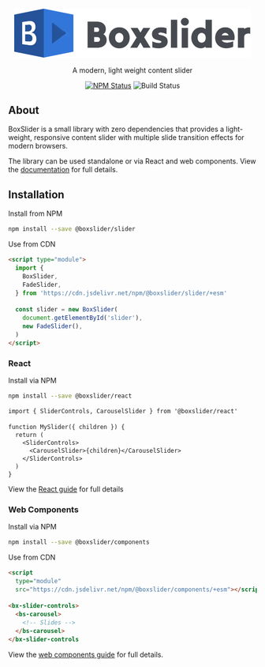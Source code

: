 <p align="center">
  <picture>
    <source srcset="assets/logo-medium-dark.webp" media="(prefers-color-scheme: dark)">
    <img src="assets/logo-medium.webp" width="480" alt="Box Slider">
  </picture>
</p>
<p align="center">
    A modern, light weight content slider
</p>
<p align="center">
    <a href="https://www.npmjs.com/package/@boxslider/slider"><img alt="NPM Status" src="https://img.shields.io/npm/v/@boxslider/slider.svg?style=flat"></a>
    <img alt="Build Status" src="https://img.shields.io/github/actions/workflow/status/p-m-p/slider/ci.yml?branch=main">
</p>

## About

BoxSlider is a small library with zero dependencies that provides a light-weight, responsive content slider with
multiple slide transition effects for modern browsers.

The library can be used standalone or via React and web components. View the
[documentation](https://philparsons.co.uk/slider/docs) for full details.

## Installation

Install from NPM

```sh
npm install --save @boxslider/slider
```

Use from CDN

```html
<script type="module">
  import {
    BoxSlider,
    FadeSlider,
  } from 'https://cdn.jsdelivr.net/npm/@boxslider/slider/+esm'

  const slider = new BoxSlider(
    document.getElementById('slider'),
    new FadeSlider(),
  )
</script>
```

### React

Install via NPM

```sh
npm install --save @boxslider/react
```

```tsx
import { SliderControls, CarouselSlider } from '@boxslider/react'

function MySlider({ children }) {
  return (
    <SliderControls>
      <CarouselSlider>{children}</CarouselSlider>
    </SliderControls>
  )
}
```

View the [React guide](https://philparsons.co.uk/slider/docs/guides/react) for full details

### Web Components

Install via NPM

```sh
npm install --save @boxslider/components
```

Use from CDN

```html
<script
  type="module"
  src="https://cdn.jsdelivr.net/npm/@boxslider/components/+esm"></script>

<bx-slider-controls>
  <bs-carousel>
    <!-- Slides -->
  </bs-carousel>
</bx-slider-controls
```

View the [web components guide](https://philparsons.co.uk/slider/docs/guides/web-components) for full details.
